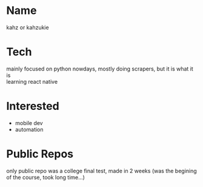 # Name
kahz or kahzukie

# Tech
mainly focused on python nowdays, mostly doing scrapers, but it is what it is  
learning react native

# Interested
- mobile dev
- automation

# Public Repos
only public repo was a college final test, made in 2 weeks (was the begining of the course, took long time...)
